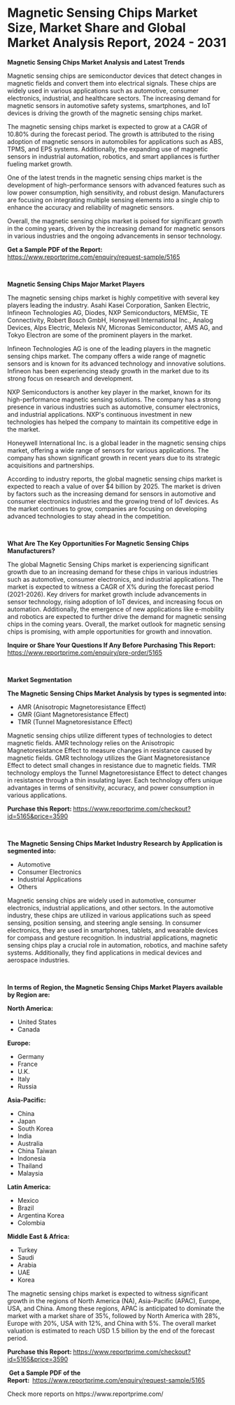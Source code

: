 <p><h1>Magnetic Sensing Chips Market Size, Market Share and Global Market Analysis Report, 2024 - 2031</h1></p><p><strong>Magnetic Sensing Chips Market Analysis and Latest Trends</strong></p>
<p><p>Magnetic sensing chips are semiconductor devices that detect changes in magnetic fields and convert them into electrical signals. These chips are widely used in various applications such as automotive, consumer electronics, industrial, and healthcare sectors. The increasing demand for magnetic sensors in automotive safety systems, smartphones, and IoT devices is driving the growth of the magnetic sensing chips market.</p><p>The magnetic sensing chips market is expected to grow at a CAGR of 10.80% during the forecast period. The growth is attributed to the rising adoption of magnetic sensors in automobiles for applications such as ABS, TPMS, and EPS systems. Additionally, the expanding use of magnetic sensors in industrial automation, robotics, and smart appliances is further fueling market growth.</p><p>One of the latest trends in the magnetic sensing chips market is the development of high-performance sensors with advanced features such as low power consumption, high sensitivity, and robust design. Manufacturers are focusing on integrating multiple sensing elements into a single chip to enhance the accuracy and reliability of magnetic sensors.</p><p>Overall, the magnetic sensing chips market is poised for significant growth in the coming years, driven by the increasing demand for magnetic sensors in various industries and the ongoing advancements in sensor technology.</p></p>
<p><strong>Get a Sample PDF of the Report:&nbsp;</strong> <a href="https://www.reportprime.com/enquiry/request-sample/5165">https://www.reportprime.com/enquiry/request-sample/5165</a></p>
<p>&nbsp;</p>
<p><strong>Magnetic Sensing Chips Major Market Players</strong></p>
<p><p>The magnetic sensing chips market is highly competitive with several key players leading the industry. Asahi Kasei Corporation, Sanken Electric, Infineon Technologies AG, Diodes, NXP Semiconductors, MEMSic, TE Connectivity, Robert Bosch GmbH, Honeywell International Inc., Analog Devices, Alps Electric, Melexis NV, Micronas Semiconductor, AMS AG, and Tokyo Electron are some of the prominent players in the market.</p><p>Infineon Technologies AG is one of the leading players in the magnetic sensing chips market. The company offers a wide range of magnetic sensors and is known for its advanced technology and innovative solutions. Infineon has been experiencing steady growth in the market due to its strong focus on research and development.</p><p>NXP Semiconductors is another key player in the market, known for its high-performance magnetic sensing solutions. The company has a strong presence in various industries such as automotive, consumer electronics, and industrial applications. NXP's continuous investment in new technologies has helped the company to maintain its competitive edge in the market.</p><p>Honeywell International Inc. is a global leader in the magnetic sensing chips market, offering a wide range of sensors for various applications. The company has shown significant growth in recent years due to its strategic acquisitions and partnerships.</p><p>According to industry reports, the global magnetic sensing chips market is expected to reach a value of over $4 billion by 2025. The market is driven by factors such as the increasing demand for sensors in automotive and consumer electronics industries and the growing trend of IoT devices. As the market continues to grow, companies are focusing on developing advanced technologies to stay ahead in the competition.</p></p>
<p>&nbsp;</p>
<p><strong>What Are The Key Opportunities For Magnetic Sensing Chips Manufacturers?</strong></p>
<p><p>The global Magnetic Sensing Chips market is experiencing significant growth due to an increasing demand for these chips in various industries such as automotive, consumer electronics, and industrial applications. The market is expected to witness a CAGR of X% during the forecast period (2021-2026). Key drivers for market growth include advancements in sensor technology, rising adoption of IoT devices, and increasing focus on automation. Additionally, the emergence of new applications like e-mobility and robotics are expected to further drive the demand for magnetic sensing chips in the coming years. Overall, the market outlook for magnetic sensing chips is promising, with ample opportunities for growth and innovation.</p></p>
<p><strong>Inquire or Share Your Questions If Any Before Purchasing This Report:</strong> <a href="https://www.reportprime.com/enquiry/pre-order/5165">https://www.reportprime.com/enquiry/pre-order/5165</a></p>
<p>&nbsp;</p>
<p><strong>Market Segmentation</strong></p>
<p><strong>The Magnetic Sensing Chips Market Analysis by types is segmented into:</strong></p>
<p><ul><li>AMR (Anisotropic Magnetoresistance Effect)</li><li>GMR (Giant Magnetoresistance Effect)</li><li>TMR (Tunnel Magnetoresistance Effect)</li></ul></p>
<p><p>Magnetic sensing chips utilize different types of technologies to detect magnetic fields. AMR technology relies on the Anisotropic Magnetoresistance Effect to measure changes in resistance caused by magnetic fields. GMR technology utilizes the Giant Magnetoresistance Effect to detect small changes in resistance due to magnetic fields. TMR technology employs the Tunnel Magnetoresistance Effect to detect changes in resistance through a thin insulating layer. Each technology offers unique advantages in terms of sensitivity, accuracy, and power consumption in various applications.</p></p>
<p><strong>Purchase this Report:&nbsp;</strong><a href="https://www.reportprime.com/checkout?id=5165&price=3590">https://www.reportprime.com/checkout?id=5165&price=3590</a></p>
<p>&nbsp;</p>
<p><strong>The Magnetic Sensing Chips Market Industry Research by Application is segmented into:</strong></p>
<p><ul><li>Automotive</li><li>Consumer Electronics</li><li>Industrial Applications</li><li>Others</li></ul></p>
<p><p>Magnetic sensing chips are widely used in automotive, consumer electronics, industrial applications, and other sectors. In the automotive industry, these chips are utilized in various applications such as speed sensing, position sensing, and steering angle sensing. In consumer electronics, they are used in smartphones, tablets, and wearable devices for compass and gesture recognition. In industrial applications, magnetic sensing chips play a crucial role in automation, robotics, and machine safety systems. Additionally, they find applications in medical devices and aerospace industries.</p></p>
<p>&nbsp;</p>
<p><strong>In terms of Region, the Magnetic Sensing Chips Market Players available by Region are:</strong></p>
<p>
    <p> <strong> North America: </strong>
        <ul>
            <li>United States</li>
            <li>Canada</li>
        </ul>
        </p> 
    <p> <strong> Europe: </strong>
        <ul>
            <li>Germany</li>
            <li>France</li>
            <li>U.K.</li>
            <li>Italy</li>
            <li>Russia</li>
        </ul>
        </p> 
    <p> <strong> Asia-Pacific: </strong>
        <ul>
            <li>China</li>
            <li>Japan</li>
            <li>South Korea</li>
            <li>India</li>
            <li>Australia</li>
            <li>China Taiwan</li>
            <li>Indonesia</li>
            <li>Thailand</li>
            <li>Malaysia</li>
        </ul>
        </p> 
    <p> <strong> Latin America: </strong>
        <ul>
            <li>Mexico</li>
            <li>Brazil</li>
            <li>Argentina Korea</li>
            <li>Colombia</li>
        </ul>
        </p> 
    <p> <strong> Middle East & Africa: </strong>
        <ul>
            <li>Turkey</li>
            <li>Saudi</li>
            <li>Arabia</li>
            <li>UAE</li>
            <li>Korea</li>
        </ul>
    </p>
    </p>
<p><p>The magnetic sensing chips market is expected to witness significant growth in the regions of North America (NA), Asia-Pacific (APAC), Europe, USA, and China. Among these regions, APAC is anticipated to dominate the market with a market share of 35%, followed by North America with 28%, Europe with 20%, USA with 12%, and China with 5%. The overall market valuation is estimated to reach USD 1.5 billion by the end of the forecast period.</p></p>
<p><strong>Purchase this Report: </strong><a href="https://www.reportprime.com/checkout?id=5165&price=3590">https://www.reportprime.com/checkout?id=5165&price=3590</a></p>
<p>&nbsp;<strong>Get a Sample PDF of the Report:&nbsp;&nbsp;</strong><a href="https://www.reportprime.com/enquiry/request-sample/5165">https://www.reportprime.com/enquiry/request-sample/5165</a></p>
<p><strong></strong></p>
<p>Check more reports on https://www.reportprime.com/</p>